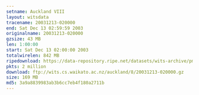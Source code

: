 ```yaml
---
setname: Auckland VIII
layout: witsdata
tracename: 20031213-020000
end: Sat Dec 13 02:59:59 2003
originalname: 20031213-020000
gzsize: 43 MB
len: 1:00:00
start: Sat Dec 13 02:00:00 2003
totalwirelen: 842 MB
ripedownload: https://data-repository.ripe.net/datasets/wits-archive/pma/long/auck/8//20031213-020000.gz
pkts: 2 million
download: ftp://wits.cs.waikato.ac.nz/auckland/8/20031213-020000.gz
size: 169 MB
md5: 3a9a8839983ab3b6cc7eb4f180a2711b
---
```

